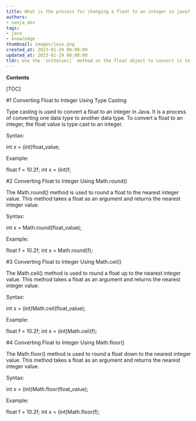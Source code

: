 ```yaml
---
title: What is the process for changing a float to an integer in java?
authors:
- nanja_dev
tags:
- java
- knowledge
thumbnail: images/java.png
created_at: 2023-01-29 00:00:00
updated_at: 2023-01-29 00:00:00
tldr: Use the `intValue()` method on the float object to convert it to an int.
---
```


**Contents**

[TOC]

#1 Converting Float to Integer Using Type Casting

Type casting is used to convert a float to an integer in Java. It is a process of converting one data type to another data type. To convert a float to an integer, the float value is type cast to an integer.

Syntax:

int x = (int)float_value;

Example:

float f = 10.2f;
int x = (int)f;

#2 Converting Float to Integer Using Math.round()

The Math.round() method is used to round a float to the nearest integer value. This method takes a float as an argument and returns the nearest integer value.

Syntax:

int x = Math.round(float_value);

Example:

float f = 10.2f;
int x = Math.round(f);

#3 Converting Float to Integer Using Math.ceil()

The Math.ceil() method is used to round a float up to the nearest integer value. This method takes a float as an argument and returns the nearest integer value.

Syntax:

int x = (int)Math.ceil(float_value);

Example:

float f = 10.2f;
int x = (int)Math.ceil(f);

#4 Converting Float to Integer Using Math.floor()

The Math.floor() method is used to round a float down to the nearest integer value. This method takes a float as an argument and returns the nearest integer value.

Syntax:

int x = (int)Math.floor(float_value);

Example:

float f = 10.2f;
int x = (int)Math.floor(f);
